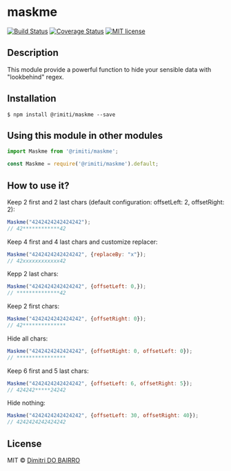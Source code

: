 # maskme

[![Build Status](https://travis-ci.org/rimiti/maskme.svg?branch=master)](https://travis-ci.org/rimiti/maskme.svg?branch=master)
[![Coverage Status](https://coveralls.io/repos/github/rimiti/maskme/badge.svg?branch=master)](https://coveralls.io/github/rimiti/maskme?branch=master)
[![MIT license](http://img.shields.io/badge/license-MIT-brightgreen.svg)](http://opensource.org/licenses/MIT)

## Description 

This module provide a powerful function to hide your sensible data with "lookbehind" regex. 

## Installation

```
$ npm install @rimiti/maskme --save
```

## Using this module in other modules

```js
import Maskme from '@rimiti/maskme';
```

```js
const Maskme = require('@rimiti/maskme').default;
```

## How to use it?


Keep 2 first and 2 last chars (default configuration: offsetLeft: 2, offsetRight: 2):

```js
Maskme("4242424242424242");
// 42************42
```

Keep 4 first and 4 last chars and customize replacer:

```js
Maskme("4242424242424242", {replaceBy: "x"});
// 42xxxxxxxxxxxx42
```

Kepp 2 last chars:

```js
Maskme("4242424242424242", {offsetLeft: 0,});
// **************42
```

Keep 2 first chars:

```js
Maskme("4242424242424242", {offsetRight: 0});
// 42**************
```

Hide all chars:

```js
Maskme("4242424242424242", {offsetRight: 0, offsetLeft: 0});
// ****************
```

Keep 6 first and 5 last chars:

```js
Maskme("4242424242424242", {offsetLeft: 6, offsetRight: 5});
// 424242*****24242
```

Hide nothing:

```js
Maskme("4242424242424242", {offsetLeft: 30, offsetRight: 40});
// 4242424242424242
```

## License

MIT © [Dimitri DO BAIRRO](https://github.com/rimiti/maskme/blob/master/LICENSE)
